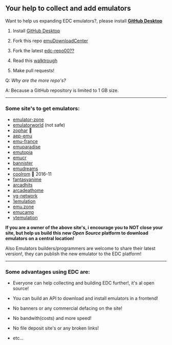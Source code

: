 ## Your help to collect and add emulators

Want to help us expanding EDC emulators?, please install [**GitHub Desktop**](https://desktop.github.com)

1) Install [GitHub Desktop](https://desktop.github.com/)

2) Fork this repo [emuDownloadCenter](https://github.com/PhoenixInteractiveNL/emuDownloadCenter)

3) Fork the latest [edc-repo00??](https://github.com/PhoenixInteractiveNL)

4) Read this [walktrough](https://github.com/PhoenixInteractiveNL/edc-masterhook/wiki/Collecting-walktrough)

5) Make pull requests!

Q: _Why are the more repo's?_

A: Because a GitHub repository is limited to 1 GB size.
***
### Some site's to get emulators:

* [emulator-zone](http://www.emulator-zone.com)
* [emulatorworld](http://www.emulatorworld.com/) (not safe)
* [zophar](http://www.zophar.net) :mans_shoe:
* [aep-emu](https://www.aep-emu.de)
* [emu-france](http://www.emu-france.com)
* [emuparadise](http://www.emuparadise.me)
* [emutopia](http://www.emutopia.com/)
* [emucr](http://www.emucr.com/)
* [bannister](http://www.bannister.org/software/)
* [emudreams](http://www.emudreams.pl/)
* [coolrom](http://coolrom.com/emulators/) :checkered_flag: 2016-11
* [fantasyanime](http://fantasyanime.com/emulators)
* [arcadhits](http://www.arcadehits.net/index.php?p=ressources&cat=emulateurs)
* [arcadeathome](https://www.arcadeathome.com/)
* [vg-network](http://www.vg-network.com/ed/downloads/)
* [1emulation](http://www.1emulation.com/forums/files/)
* [emu.zone](https://emu.zone/resources/)
* [emucamp](http://www.emucamp.com/)
* [vtemulation](http://www.vtemulation.net/)

**If you are a owner of the above site's, i encourage you to NOT close your site, but help us build this new _Open Source_ platform to download emulators on a central location!**

Also Emulators builders/programmers are welcome to share their latest version!, they can publish the new emulator to the EDC platform!
***
### Some advantages using EDC are:
- Everyone can help collecting and building EDC further!, it's al open source!

- You can build an API to download and install emulators in a frontend!

- No banners or any commercial defacing on the site!

- No bandwith(costs) and more speed!

- No file deposit site's or any broken links!

- etc...
